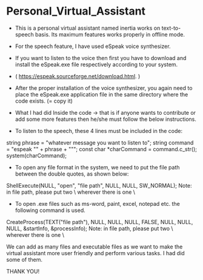 # Personal_Virtual_Assistant
* This is a personal virtual assistant named inertia works on text-to-speech basis. Its maximum features works properly in offline mode.
* For the speech feature, I have used eSpeak voice synthesizer.
* If you want to listen to the voice then first you have to download and install the eSpeak.exe file respectively according to your system.
* ( https://espeak.sourceforge.net/download.html. )
* After the proper installation of the voice synthesizer, you again need to place the eSpeak.exe application file in the same directory where the code exists.
(= copy it)



* What I had did Inside the code
-> that is if anyone wants to contribute or add some more features then he/she must follow the below instructions.


* To listen to the speech, these 4 lines must be included in the code:

string phrase = "whatever message you want to listen to";
string command = "espeak \"" + phrase + "\"";
const char *charCommand = command.c_str();
system(charCommand);


* To open any file format in the system, we need to put the file path between the double quotes, as shown below:

ShellExecute(NULL, "open", "file path", NULL, NULL, SW_NORMAL);
Note: in file path, please put two \ wherever there is one \


* To open .exe files such as ms-word, paint, excel, notepad etc. the following command is used.

CreateProcess(TEXT("file path"), NULL, NULL, NULL, FALSE, NULL, NULL, NULL, &startInfo, &processInfo);
Note: in file path, please put two \ wherever there is one \


 We can add as many files and executable files as we want to make the virtual assistant more user friendly and perform various tasks.
 I had did some of them.


THANK YOU!
